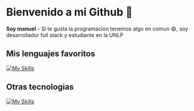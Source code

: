 # Bienvenido a mi Github 👋
**Soy manuel** - Si te gusta la programacion tenemos algo en comun 😄, soy desarrollador full stack y estudiante en la UNLP 

## Mis lenguajes favoritos

[![My Skills](https://skillicons.dev/icons?i=php,java,mysql,js,html,css,react,py,bash&perline=4)](https://skillicons.dev)

## Otras tecnologias

[![My Skills](https://skillicons.dev/icons?i=flask,git,idea,jquery,laravel,nodejs,npm&perline=10)](https://skillicons.dev)



<!--
**coriawork/coriawork** is a ✨ _special_ ✨ repository because its `README.md` (this file) appears on your GitHub profile.

Here are some ideas to get you started:

- 🔭 I’m currently working on ...
- 🌱 I’m currently learning ...
- 👯 I’m looking to collaborate on ...
- 🤔 I’m looking for help with ...
- 💬 Ask me about ...
- 📫 How to reach me: ...
- 😄 Pronouns: ...
- ⚡ Fun fact: ...
-->
